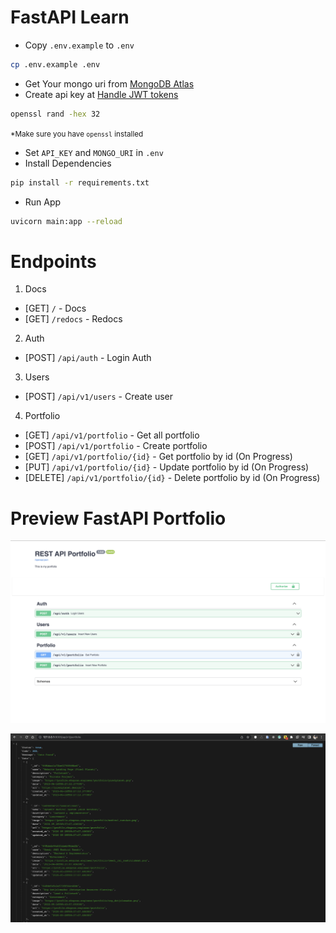 # FastAPI Learn
<!-- apikey -->
<!-- 14fe5656c4b589be5fcf5bb436f2507c2c82d4bc4ab6b763b59f087e0b95ddff -->

- Copy `.env.example` to `.env`
```bash
cp .env.example .env
```
- Get Your mongo uri from [MongoDB Atlas](https://www.mongodb.com/cloud/atlas)
- Create api key at [Handle JWT tokens](https://fastapi.tiangolo.com/tutorial/security/oauth2-jwt/#handle-jwt-tokens)
```bash
openssl rand -hex 32
```
<small>*Make sure you have `openssl` installed</small>

- Set `API_KEY` and `MONGO_URI` in `.env`
- Install Dependencies
```bash
pip install -r requirements.txt
```
- Run App
```bash
uvicorn main:app --reload
```
# Endpoints
1. Docs
- [GET] `/` - Docs
- [GET] `/redocs` - Redocs

2. Auth
- [POST] `/api/auth` - Login Auth

3. Users
- [POST] `/api/v1/users` - Create user

4. Portfolio
- [GET] `/api/v1/portfolio` - Get all portfolio
- [POST] `/api/v1/portfolio` - Create portfolio
- [GET] `/api/v1/portfolio/{id}` - Get portfolio by id (On Progress)
- [PUT] `/api/v1/portfolio/{id}` - Update portfolio by id (On Progress)
- [DELETE] `/api/v1/portfolio/{id}` - Delete portfolio by id (On Progress)

# Preview FastAPI Portfolio

[![preview images](images/preview.png)](#)
<br/>

[![preview images](images/api.png)](#)